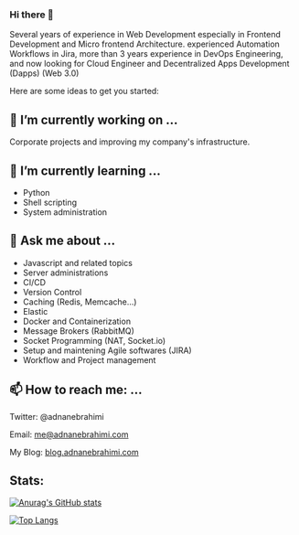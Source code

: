 ### Hi there 👋

Several years of experience in Web Development especially in Frontend Development and Micro frontend Architecture. experienced Automation Workflows in Jira, more than 3 years experience in DevOps Engineering, and now looking for Cloud Engineer and Decentralized Apps Development (Dapps) (Web 3.0)

Here are some ideas to get you started:

## 🔭 I’m currently working on ...
Corporate projects and improving my company's infrastructure.

## 🌱 I’m currently learning ...
- Python
- Shell scripting
- System administration
## 💬 Ask me about ...
- Javascript and related topics
- Server administrations
- CI/CD
- Version Control
- Caching (Redis, Memcache...)
- Elastic
- Docker and Containerization
- Message Brokers (RabbitMQ)
- Socket Programming (NAT, Socket.io)
- Setup and maintening Agile softwares (JIRA)
- Workflow and Project management
## 📫 How to reach me: ...
Twitter: @adnanebrahimi

Email: me@adnanebrahimi.com

My Blog: [blog.adnanebrahimi.com](blog.adnanebrahimi.com)

## Stats:
[![Anurag's GitHub stats](https://github-readme-stats.vercel.app/api?username=adnanebrahimi)](https://github.com/anuraghazra/github-readme-stats)

[![Top Langs](https://github-readme-stats.vercel.app/api/top-langs/?username=adnanebrahimi&langs_count=8)](https://github.com/anuraghazra/github-readme-stats)

